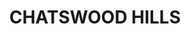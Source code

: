 ---
lastmod: '2025-04-06T06:05:21+00:00'
latitude: -27.629474
layout: suburb
longitude: 153.142035
postcode: '4127'
state: QLD
title: CHATSWOOD HILLS
url: /qld/chatswood-hills/
---